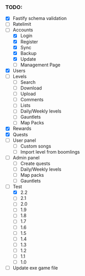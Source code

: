 ### TODO:

- [x] Fastify schema validation
- [ ] Ratelimit
- [ ] Accounts
	- [x] Login
	- [x] Register
	- [x] Sync
	- [x] Backup
    - [x] Update
	- [ ] Management Page
- [x] Users
- [ ] Levels
    - [ ] Search
    - [ ] Download
    - [ ] Upload
    - [ ] Comments
    - [ ] Lists
    - [ ] Daily/Weekly levels
    - [ ] Gauntlets
    - [ ] Map Packs
- [x] Rewards
- [x] Quests
- [ ] User panel
    - [ ] Custom songs
    - [ ] Import level from boomlings
- [ ] Admin panel
    - [ ] Create quests
    - [ ] Daily/Weekly levels
    - [ ] Map packs
    - [ ] Gauntlets
- [ ] Test
    - [x] 2.2
    - [ ] 2.1
    - [ ] 2.0
    - [ ] 1.9
    - [ ] 1.8
    - [ ] 1.7
    - [ ] 1.6
    - [ ] 1.5
    - [ ] 1.4
    - [ ] 1.3
    - [ ] 1.2
    - [ ] 1.1
    - [ ] 1.0
- [ ] Update exe game file
